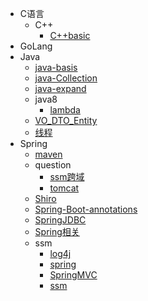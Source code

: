 * C语言
  * C++
    * [C++basic](C语言/C++/C++basic.md)
* GoLang
* Java
  * [java-basis](Java/java-basis.md)
  * [java-Collection](Java/java-Collection.md)
  * [java-expand](Java/java-expand.md)
  * java8
    * [lambda](Java/java8/lambda.md)
  * [VO_DTO_Entity](Java/VO_DTO_Entity.md)
  * [线程](Java/线程.md)
* Spring
  * [maven](Spring/maven.md)
  * question
    * [ssm跨域](Spring/question/ssm跨域.md)
    * [tomcat](Spring/question/tomcat.md)
  * [Shiro](Spring/Shiro.md)
  * [Spring-Boot-annotations](Spring/Spring-Boot-annotations.md)
  * [SpringJDBC](Spring/SpringJDBC.md)
  * [Spring相关](Spring/Spring相关.md)
  * ssm
    * [log4j](Spring/ssm/log4j.md)
    * [spring](Spring/ssm/spring.md)
    * [SpringMVC](Spring/ssm/SpringMVC.md)
    * [ssm](Spring/ssm/ssm.md)
